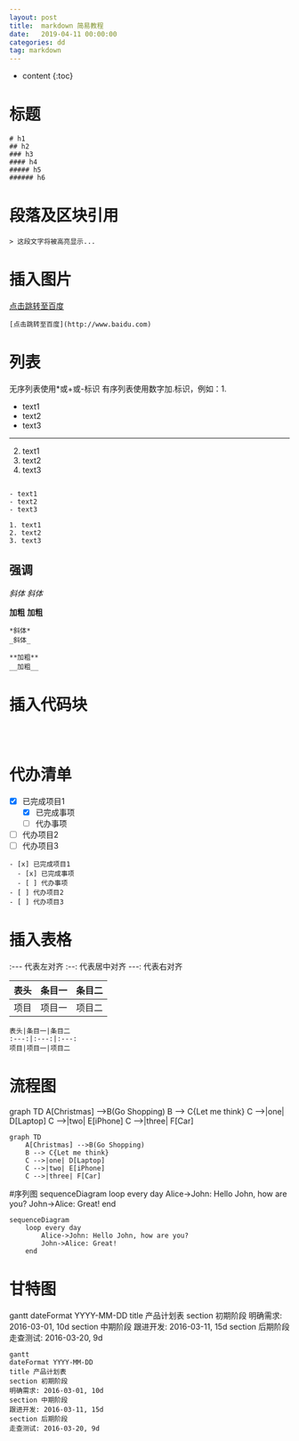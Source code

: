```yaml
---
layout: post
title:  markdown 简易教程
date:   2019-04-11 00:00:00 
categories: dd
tag: markdown
---
```


* content
{:toc}

# 标题
```
# h1
## h2
### h3
#### h4
##### h5
###### h6
```

# 段落及区块引用
```
> 这段文字将被高亮显示...
```

# 插入图片
[点击跳转至百度](http://www.baidu.com)

```
[点击跳转至百度](http://www.baidu.com)
```

# 列表

无序列表使用*或+或-标识
有序列表使用数字加.标识，例如：1.

- text1
- text2
- text3
---
2. text1
3. text2
4. text3


```

- text1
- text2
- text3

1. text1
2. text2
3. text3
```

## 强调

*斜体*
_斜体_

**加粗**
__加粗__

```
*斜体*
_斜体_

**加粗**
__加粗__
```

# 插入代码块
>```
>```

```
```
```
```

# 代办清单
- [x] 已完成项目1
  - [x] 已完成事项
  - [ ] 代办事项
- [ ] 代办项目2
- [ ] 代办项目3

```
- [x] 已完成项目1
  - [x] 已完成事项
  - [ ] 代办事项
- [ ] 代办项目2
- [ ] 代办项目3
```

# 插入表格
:--- 代表左对齐
:--: 代表居中对齐
---: 代表右对齐

表头|条目一|条目二
:---:|:---:|:---:
项目|项目一|项目二

```
表头|条目一|条目二
:---:|:---:|:---:
项目|项目一|项目二
```

# 流程图

graph TD
    A[Christmas] -->B(Go Shopping)
    B --> C{Let me think}
    C -->|one| D[Laptop]
    C -->|two| E[iPhone]
    C -->|three| F[Car]

```
graph TD
    A[Christmas] -->B(Go Shopping)
    B --> C{Let me think}
    C -->|one| D[Laptop]
    C -->|two| E[iPhone]
    C -->|three| F[Car]
```

#序列图
sequenceDiagram
    loop every day
        Alice->John: Hello John, how are you?
        John->Alice: Great!
    end

```
sequenceDiagram
    loop every day
        Alice->John: Hello John, how are you?
        John->Alice: Great!
    end
```
# 甘特图
gantt
dateFormat YYYY-MM-DD
title 产品计划表
section 初期阶段
明确需求: 2016-03-01, 10d
section 中期阶段
跟进开发: 2016-03-11, 15d
section 后期阶段
走查测试: 2016-03-20, 9d

```
gantt
dateFormat YYYY-MM-DD
title 产品计划表
section 初期阶段
明确需求: 2016-03-01, 10d
section 中期阶段
跟进开发: 2016-03-11, 15d
section 后期阶段
走查测试: 2016-03-20, 9d

```